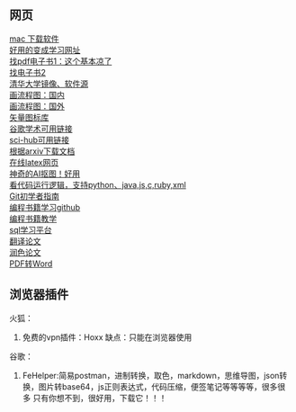 ## 网页  
[mac 下载软件](https://www.macbl.com/)  
[好用的变成学习网址](https://r2coding.com/#/)  
[找pdf电子书1：这个基本凉了](https://www.jiumodiary.com/)  
[找电子书2](https://zh.z-lib.org/)  
[清华大学镜像、软件源](https://mirrors.tuna.tsinghua.edu.cn/)  
[画流程图：国内](https://www.processon.com/)  
[画流程图：国外](https://www.processon.com/)  
[矢量图标库](https://www.iconfont.cn/)  
[谷歌学术可用链接](https://ac.scmor.com/)  
[sci-hub可用链接](https://tool.yovisun.com/scihub/)  
[根据arxiv下载文档](https://arxiv2bibtex.org/)  
[在线latex网页](https://cn.overleaf.com/)  
[神奇的AI抠图！好用](https://magiceraser.io/)   
[看代码运行逻辑，支持python、java,js,c,ruby,xml](https://pythontutor.com/)  
[Git初学者指南](https://ohshitgit.com/zh)  
[编程书籍学习github](https://github.com/justjavac/free-programming-books-zh_CN)  
[编程书籍教学](https://www.bookstack.cn/)  
[sql学习平台](https://igs.sqlzoo.net/wiki/SQL_Tutorial/zh)  
[翻译论文](https://www.deepl.com/translator)  
[润色论文](https://quillbot.com/)  
[PDF转Word](https://www.ilovepdf.com/pdf_to_word)  
## 浏览器插件  
火狐：
1.  免费的vpn插件：Hoxx  缺点：只能在浏览器使用

谷歌：
1.  FeHelper:简易postman，进制转换，取色，markdown，思维导图，json转换，图片转base64，js正则表达式，代码压缩，便签笔记等等等等，很多很多
只有你想不到，很好用，下载它！！！  
    
